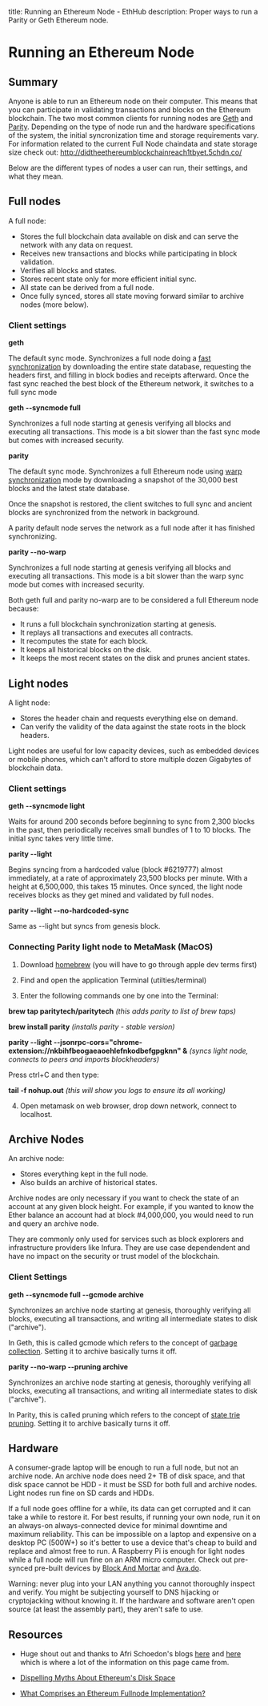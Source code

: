 title: Running an Ethereum Node - EthHub
description: Proper ways to run a Parity or Geth Ethereum node.

# Running an Ethereum Node

## Summary

Anyone is able to run an Ethereum node on their computer. This means that you can participate in validating transactions and blocks on the Ethereum blockchain. The two most common clients for running nodes are [Geth](https://ethereum.github.io/go-ethereum/downloads/) and [Parity](https://github.com/paritytech/parity-ethereum/releases/). Depending on the type of node run and the hardware specifications of the system, the initial syncronization time and storage requirements vary. For information related to the current Full Node chaindata and state storage size check out:
http://didtheethereumblockchainreach1tbyet.5chdn.co/

Below are the different types of nodes a user can run, their settings, and what they mean.

## Full nodes

A full node: 

* Stores the full blockchain data available on disk and can serve the network with any data on request. 
* Receives new transactions and blocks while participating in block validation.
* Verifies all blocks and states.
* Stores recent state only for more efficient initial sync.
* All state can be derived from a full node.
* Once fully synced, stores all state moving forward similar to archive nodes (more below).

### Client settings

**geth**

The default sync mode. Synchronizes a full node doing a [fast synchronization](https://ethereum.stackexchange.com/questions/1161/what-is-geths-fast-sync-and-why-is-it-faster) by downloading the entire state database, requesting the headers first, and filling in block bodies and receipts afterward. Once the fast sync reached the best block of the Ethereum network, it switches to a full sync mode

**geth --syncmode full**

Synchronizes a full node starting at genesis verifying all blocks and executing all transactions. This mode is a bit slower than the fast sync mode but comes with increased security.

**parity**

The default sync mode. Synchronizes a full Ethereum node using [warp synchronization](https://ethereum.stackexchange.com/questions/9991/what-is-paritys-warp-sync-and-why-is-it-faster-than-geth-fast) mode by downloading a snapshot of the 30,000 best blocks and the latest state database.

Once the snapshot is restored, the client switches to full sync and ancient blocks are synchronized from the network in background.

A parity default node serves the network as a full node after it has finished synchronizing.

**parity --no-warp**

Synchronizes a full node starting at genesis verifying all blocks and executing all transactions. This mode is a bit slower than the warp sync mode but comes with increased security.

Both geth full and parity no-warp are to be considered a full Ethereum node because:

* It runs a full blockchain synchronization starting at genesis.
* It replays all transactions and executes all contracts.
* It recomputes the state for each block.
* It keeps all historical blocks on the disk.
* It keeps the most recent states on the disk and prunes ancient states.

## Light nodes

A light node: 
	
* Stores the header chain and requests everything else on demand.
* Can verify the validity of the data against the state roots in the block headers. 

Light nodes are useful for low capacity devices, such as embedded devices or mobile phones, which can't afford to store multiple dozen Gigabytes of blockchain data.

### Client settings

**geth --syncmode light**

Waits for around 200 seconds before beginning to sync from 2,300 blocks in the past, then periodically receives small bundles of 1 to 10 blocks. The initial sync takes very little time.

**parity --light**

Begins syncing from a hardcoded value \(block \#6219777\) almost immediately, at a rate of approximately 23,500 blocks per minute. With a height at 6,500,000, this takes 15 minutes. Once synced, the light node receives blocks as they get mined and validated by full nodes.

**parity --light --no-hardcoded-sync**

Same as --light but syncs from genesis block.

### Connecting Parity light node to MetaMask (MacOS)

1. Download [homebrew](https://brew.sh) (you will have to go through apple dev terms first)

2. Find and open the application Terminal (utilties/terminal) 

3. Enter the following commands one by one into the Terminal:

**brew tap paritytech/paritytech**
*(this adds parity to list of brew taps)*

**brew install parity**
*(installs parity - stable version)*

**parity --light  --jsonrpc-cors="chrome-extension://nkbihfbeogaeaoehlefnkodbefgpgknn" &**
*(syncs light node, connects to peers and imports blockheaders)*

Press ctrl+C and then type:

**tail -f nohup.out**
*(this will show you logs to ensure its all working)*

4. Open metamask on web browser, drop down network, connect to localhost.



## Archive Nodes

An archive node:

* Stores everything kept in the full node.
* Also builds an archive of historical states.

Archive nodes are only necessary if you want to check the state of an account at any given block height. For example, if you wanted to know the Ether balance an account had at block #4,000,000, you would need to run and query an archive node.

They are commonly only used for services such as block explorers and infrastructure providers like Infura. They are use case dependendent and have no impact on the security or trust model of the blockchain.

### Client Settings

**geth --syncmode full --gcmode archive**

Synchronizes an archive node starting at genesis, thoroughly verifying all blocks, executing all transactions, and writing all intermediate states to disk ("archive").

In Geth, this is called gcmode which refers to the concept of [garbage collection](https://en.wikipedia.org/wiki/Garbage_collection_(computer_science)). Setting it to archive basically turns it off.

**parity --no-warp --pruning archive**

Synchronizes an archive node starting at genesis, thoroughly verifying all blocks, executing all transactions, and writing all intermediate states to disk ("archive").

In Parity, this is called pruning which refers to the concept of [state trie pruning](https://ethereum.stackexchange.com/questions/174/what-is-state-trie-pruning-and-how-does-it-work). Setting it to archive basically turns it off.

## Hardware

A consumer-grade laptop will be enough to run a full node, but not an archive node. An archive node does need 2+ TB of disk space, and that disk space cannot be HDD - it must be SSD for both full and archive nodes. Light nodes run fine on SD cards and HDDs.

If a full node goes offline for a while, its data can get corrupted and it can take a while to restore it. For best results, if running your own node, run it on an always-on always-connected device for minimal downtime and maximum reliability. This can be impossible on a laptop and expensive on a desktop PC (500W+) so it's better to use a device that's cheap to build and replace and almost free to run. A Raspberry Pi is enough for light nodes while a full node will run fine on an ARM micro computer. Check out pre-synced pre-built devices by [Block And Mortar](https://blockandmortar.io) and [Ava.do](https://ava.do).

Warning: never plug into your LAN anything you cannot thoroughly inspect and verify. You might be subjecting yourself to DNS hijacking or cryptojacking without knowing it. If the hardware and software aren't open source (at least the assembly part), they aren't safe to use.

## Resources

* Huge shout out and thanks to Afri Schoedon's blogs [here](https://dev.to/5chdn/ethereum-node-configuration-modes-cheat-sheet-25l8) and [here](https://dev.to/5chdn/the-ethereum-blockchain-size-will-not-exceed-1tb-anytime-soon-58a) which is where a lot of the information on this page came from.

* [Dispelling Myths About Ethereum's Disk Space](https://www.tokendaily.co/blog/dispelling-myths-about-ethereum-s-disk-space)

* [What Comprises an Ethereum Fullnode Implementation?](https://medium.com/amentum/what-comprises-an-ethereum-fullnode-implementation-a9113ce3fe3a)
